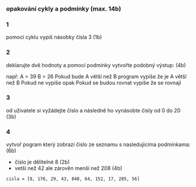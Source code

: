 ### opakování cykly a podmínky (max. 14b)


### 1
pomocí cyklu vypiš násobky čísla 3 (1b)

### 2
deklarujte dvě hodnoty a pomocí podmínky vytvořte podobný výstup: (4b)

např: A = 39
           B = 26
Pokud bude A větší než B program vypíše že je A větší než B
Pokud ne vypíše opak
Pokud se budou rovnat vypíše že se rovnají

### 3
od uživatele si vyžádejte číslo a následně ho vynásobte čisly od 0 do 20 (3b)

### 4
vytvoř pogram který zobrazí čislo ze seznamu s nasledujicíma podmínkama: (6b)
* číslo je dělitelné 8 (2b)
* vetší než 42 ale zárověn menší než 208 (4b)

`cisla = [8, 176, 29, 43, 848, 64, 152, 17, 205, 56]`






